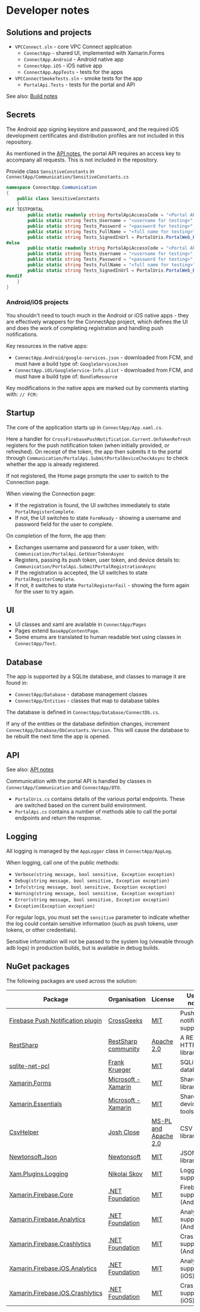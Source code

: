 # Developer notes

## Solutions and projects

* `VPCConnect.sln` - core VPC Connect application
    * `ConnectApp` - shared UI, implemented with Xamarin.Forms
    * `ConnectApp.Android` - Android native app
    * `ConnectApp.iOS` - iOS native app
    * `ConnectApp.AppTests` - tests for the apps
* `VPCConnectSmokeTests.sln` - smoke tests for the app
    * `PortalApi.Tests` -  tests for the portal and API

See also: [Build notes](build.md)

## Secrets

The Android app signing keystore and password, and the required iOS development certificates and distribution profiles are not included in this repository.

As mentioned in the [API notes](api.md), the portal API requires an access key to accompany all requests. This is not included in the repository.

Provide class `SensitiveConstants` in `ConnectApp/Communication/SensitiveConstants.cs`

```csharp
namespace ConnectApp.Communication
{
    public class SensitiveConstants
    {
#if TESTPORTAL
        public static readonly string PortalApiAccessCode = "<Portal API access code>";
        public static string Tests_Username = "<username for testing>";
        public static string Tests_Password = "<password for testing>";
        public static string Tests_FullName = "<full name for testing>";
        public static string Tests_SignedInUrl = PortalUris.PortalWeb_BaseUri;
#else
        public static readonly string PortalApiAccessCode = "<Portal API access code>";
        public static string Tests_Username = "<username for testing>";
        public static string Tests_Password = "<password for testing>";
        public static string Tests_FullName = "<full name for testing>";
        public static string Tests_SignedInUrl = PortalUris.PortalWeb_BaseUri;
#endif
    }
}
```

### Android/iOS projects

You shouldn't need to touch much in the Android or iOS native apps - they are effectively wrappers for the ConnectApp project, which defines the UI and does the work of completing registration and handling push notifications.

Key resources in the native apps:

* `ConnectApp.Android/google-services.json` - downloaded from FCM, and must have a build type of: `GoogleServicesJson`
* `ConnectApp.iOS/GoogleService-Info.plist` - downloaded from FCM, and must have a build type of: `BundleResource`

Key modifications in the native apps are marked out by comments starting with: `// FCM:`

## Startup

The core of the application starts up in `ConnectApp/App.xaml.cs`.

Here a handler for `CrossFirebasePushNotification.Current.OnTokenRefresh` registers for the push notification token (when initially provided, or refreshed). On receipt of the token, the app then submits it to the portal through `Communication/PortalApi.SubmitPortalDeviceCheckAsync` to check whether the app is already registered.

If not registered, the Home page prompts the user to switch to the Connection page.

When viewing the Connection page:

* If the registration is found, the UI switches immediately to state `PortalRegisterComplete`.
* If not, the UI switches to state `FormReady` - showing a username and password field for the user to complete.

On completion of the form, the app then:

* Exchanges username and password for a user token, with: `Communication/PortalApi.GetUserTokenAsync`
* Registers, passing its push token, user token, and device details to: `Communication/PortalApi.SubmitPortalRegistrationAsync`
* If the registration is accepted, the UI switches to state `PortalRegisterComplete`.
* If not, it switches to state `PortalRegisterFail` - showing the form again for the user to try again.

## UI

* UI classes and xaml are available in `ConnectApp/Pages`
* Pages extend `BaseAppContentPage`.
* Some enums are translated to human readable text using classes in `ConnectApp/Text`.

## Database

The app is supported by a SQLite database, and classes to manage it are found in:

* `ConnectApp/Database` - database management classes
* `ConnectApp/Entities` - classes that map to database tables

The database is defined in `ConnectApp/Database/ConnectDb.cs`.

If any of the entities or the database definition changes, increment `ConnectApp/Database/DbConstants.Version`. This will cause the database to be rebuilt the next time the app is opened.

## API

See also: [API notes](api.md)

Communication with the portal API is handled by classes in `ConnectApp/Communication` and `ConnectApp/DTO`.

* `PortalUris.cs` contains details of the various portal endpoints. These are switched based on the current build environment.
* `PortalApi.cs` contains a number of methods able to call the portal endpoints and return the response.

## Logging

All logging is managed by the `AppLogger` class in `ConnectApp/AppLog`.

When logging, call one of the public methods:

* `Verbose(string message, bool sensitive, Exception exception)`
* `Debug(string message, bool sensitive, Exception exception)`
* `Info(string message, bool sensitive, Exception exception)`
* `Warning(string message, bool sensitive, Exception exception)`
* `Error(string message, bool sensitive, Exception exception)`
* `Exception(Exception exception)`

For regular logs, you must set the `sensitive` parameter to indicate whether the log could contain sensitive information (such as push tokens, user tokens, or other credentials).

Sensitive information will not be passed to the system log (viewable through adb logs) in production builds, but is available in debug builds.

## NuGet packages

The following packages are used across the solution:

| Package | Organisation | License | Usage notes |
|-|-|-|-|
| [Firebase Push Notification plugin](https://github.com/CrossGeeks/FirebasePushNotificationPlugin) | [CrossGeeks](https://github.com/CrossGeeks) | [MIT](https://github.com/CrossGeeks/FirebasePushNotificationPlugin/blob/master/LICENSE) | Push notification support |
| [RestSharp](https://restsharp.dev/) | [RestSharp community](https://github.com/restsharp) | [Apache 2.0](https://github.com/restsharp/RestSharp/blob/dev/LICENSE.txt) | A RESTful HTTPS library |
| [sqlite-net-pcl](https://github.com/praeclarum/sqlite-net) | [Frank Krueger](https://github.com/praeclarum) | [MIT](https://github.com/praeclarum/sqlite-net/blob/master/LICENSE.txt) | SQLite database |
| [Xamarin.Forms](https://github.com/xamarin/Xamarin.Forms) | [Microsoft - Xamarin](https://github.com/xamarin) | [MIT](https://github.com/xamarin/Xamarin.Forms/blob/5.0.0/LICENSE) | Shared UI library |
| [Xamarin.Essentials](https://github.com/xamarin/Essentials) | [Microsoft - Xamarin](https://github.com/xamarin) | [MIT](https://github.com/xamarin/Essentials/blob/main/LICENSE-CODE) | Shared device tools |
| [CsvHelper](https://joshclose.github.io/CsvHelper/) | [Josh Close](https://joshclose.github.io/CsvHelper/) | [MS-PL and Apache 2.0](https://github.com/JoshClose/CsvHelper/blob/master/LICENSE.txt) | CSV library |
| [Newtonsoft.Json](https://www.newtonsoft.com/json) | [Newtonsoft](https://www.newtonsoft.com/json) | [MIT](https://github.com/JamesNK/Newtonsoft.Json/blob/master/LICENSE.md) | JSON library |
| [Xam.Plugins.Logging](https://github.com/nikolajskov/LoggingPlugin) | [Nikolaj Skov](https://github.com/nikolajskov) | [MIT](https://github.com/nikolajskov/LoggingPlugin/blob/master/LICENSE) | Logging support |
| [Xamarin.Firebase.Core](https://github.com/xamarin/GooglePlayServicesComponents/) | [.NET Foundation](https://dotnetfoundation.org/projects) | [MIT](https://github.com/xamarin/GooglePlayServicesComponents/blob/main/LICENSE.md) | Firebase support (Android) |
| [Xamarin.Firebase.Analytics](https://github.com/xamarin/GooglePlayServicesComponents) | [.NET Foundation](https://dotnetfoundation.org/projects) | [MIT](https://github.com/xamarin/GooglePlayServicesComponents/blob/main/LICENSE.md) | Analytics support (Android) |
| [Xamarin.Firebase.Crashlytics](https://github.com/xamarin/GooglePlayServicesComponents) | [.NET Foundation](https://dotnetfoundation.org/projects) | [MIT](https://github.com/xamarin/GooglePlayServicesComponents/blob/main/LICENSE.md) | Crashlytics support (Android) |
| [Xamarin.Firebase.iOS.Analytics](https://github.com/xamarin/GoogleApisForiOSComponents) | [.NET Foundation](https://dotnetfoundation.org/projects) | [MIT](https://github.com/xamarin/GooglePlayServicesComponents/blob/main/LICENSE.md) | Analytics support (iOS) |
| [Xamarin.Firebase.iOS.Crashlytics](https://github.com/xamarin/GoogleApisForiOSComponents) | [.NET Foundation](https://dotnetfoundation.org/projects) | [MIT](https://github.com/xamarin/GooglePlayServicesComponents/blob/main/LICENSE.md) | Crashlytics support (iOS) |
